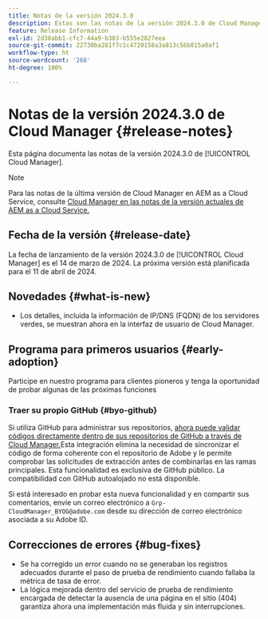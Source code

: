 ```yaml
---
title: Notas de la versión 2024.3.0
description: Estas son las notas de la versión 2024.3.0 de Cloud Manager.
feature: Release Information
exl-id: 2d38abb1-cfc7-44a9-b303-b555e2827eea
source-git-commit: 22730ba281f7c1c4720158a3a813c56b815a0af1
workflow-type: ht
source-wordcount: '268'
ht-degree: 100%

---
```



# Notas de la versión 2024.3.0 de Cloud Manager {#release-notes}

Esta página documenta las notas de la versión 2024.3.0 de [!UICONTROL Cloud Manager].

>[!NOTE]
>
>Para las notas de la última versión de Cloud Manager en AEM as a Cloud Service, consulte [Cloud Manager en las notas de la versión actuales de AEM as a Cloud Service.](https://experienceleague.adobe.com/docs/experience-manager-cloud-service/content/implementing/using-cloud-manager/release-notes-cloud-manager/release-notes-cm-current.html?lang=es)

## Fecha de la versión {#release-date}

La fecha de lanzamiento de la versión 2024.3.0 de [!UICONTROL Cloud Manager] es el 14 de marzo de 2024. La próxima versión está planificada para el 11 de abril de 2024.

## Novedades {#what-is-new}

* Los detalles, incluida la información de IP/DNS (FQDN) de los servidores verdes, se muestran ahora en la interfaz de usuario de Cloud Manager.

## Programa para primeros usuarios {#early-adoption}

Participe en nuestro programa para clientes pioneros y tenga la oportunidad de probar algunas de las próximas funciones

### Traer su propio GitHub {#byo-github}

Si utiliza GitHub para administrar sus repositorios, [ahora puede validar códigos directamente dentro de sus repositorios de GitHub a través de Cloud Manager.](/help/managing-code/byo-github.md)Esta integración elimina la necesidad de sincronizar el código de forma coherente con el repositorio de Adobe y le permite comprobar las solicitudes de extracción antes de combinarlas en las ramas principales. Esta funcionalidad es exclusiva de GitHub público. La compatibilidad con GitHub autoalojado no está disponible.

Si está interesado en probar esta nueva funcionalidad y en compartir sus comentarios, envíe un correo electrónico a `Grp-CloudManager_BYOG@adobe.com` desde su dirección de correo electrónico asociada a su Adobe ID.

## Correcciones de errores {#bug-fixes}

* Se ha corregido un error cuando no se generaban los registros adecuados durante el paso de prueba de rendimiento cuando fallaba la métrica de tasa de error.
* La lógica mejorada dentro del servicio de prueba de rendimiento encargada de detectar la ausencia de una página en el sitio (404) garantiza ahora una implementación más fluida y sin interrupciones.
